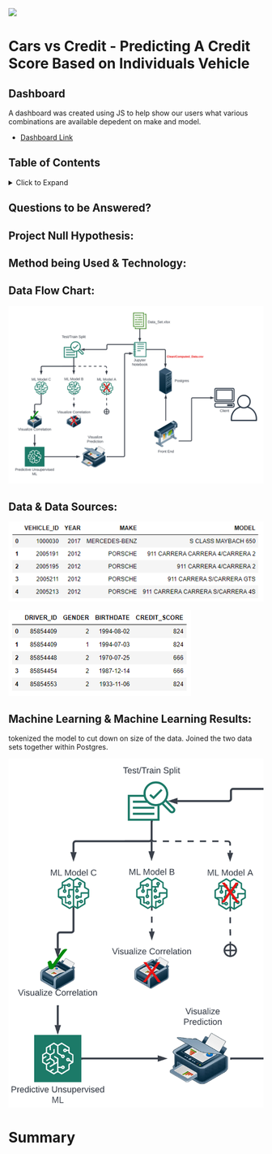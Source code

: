 
![](front-end/assets/img/background.png)

# Cars vs Credit - Predicting A Credit Score Based on Individuals Vehicle

## Dashboard
A dashboard was created using JS to help show our users what various combinations are available depedent on make and model. 
- [Dashboard Link](https://github.com/thamilton33/WashUProject_SDT)

## Table of Contents 

<details>
<summary>Click to Expand</summary>

- [**Questions to be Answered**](#questions-to-be-answered)
- [**Project Null Hypothesis**](#project-null-hypothesis)
- [**Method being Used & Technology**](#method-being-used--technology)
- [**Data Flow Chart**](#data-flow-chart)
- [**Data & Data Sources**](#data-data-sources)
- [**Machine Learning & Machine Learnings Results**](#machine-learning--machine-learning-results)
- [**Summary**](#summary)

</details>

## Questions to be Answered? 

## Project Null Hypothesis:

## Method being Used & Technology:

## Data Flow Chart:

![](images/Data_Flowchart.png)

## Data & Data Sources:
![](images/vehicle_data.png)

![](images/driver_data.png)

## Machine Learning & Machine Learning Results:
tokenized the model to cut down on size of the data. Joined the two data sets together within Postgres. 

![](front-end/assets/img/mlflowchart.png)

# Summary


